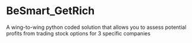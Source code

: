 # BeSmart_GetRich
A wing-to-wing python coded solution that allows you to assess potential profits from trading stock options for 3 specific companies
